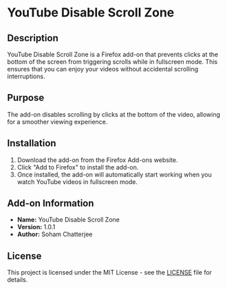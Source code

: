 # YouTube Disable Scroll Zone

## Description
YouTube Disable Scroll Zone is a Firefox add-on that prevents clicks at the bottom of the screen from triggering scrolls while in fullscreen mode. This ensures that you can enjoy your videos without accidental scrolling interruptions.

## Purpose
The add-on disables scrolling by clicks at the bottom of the video, allowing for a smoother viewing experience.

## Installation
1. Download the add-on from the Firefox Add-ons website.
2. Click "Add to Firefox" to install the add-on.
3. Once installed, the add-on will automatically start working when you watch YouTube videos in fullscreen mode.

## Add-on Information
- **Name:** YouTube Disable Scroll Zone
- **Version:** 1.0.1
- **Author:** Soham Chatterjee

## License
This project is licensed under the MIT License - see the [LICENSE](LICENSE) file for details.
